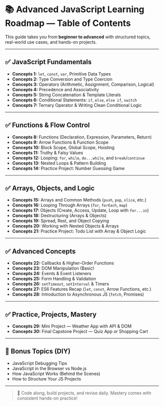 # 📚 Advanced JavaScript Learning Roadmap — Table of Contents

This guide takes you from **beginner to advanced** with structured topics, real-world use cases, and hands-on projects.

---

## ✅ JavaScript Fundamentals

- **Concepts 1:** `let`, `const`, `var`, Primitive Data Types
- **Concepts 2:** Type Conversion and Type Coercion
- **Concepts 3:** Operators (Arithmetic, Assignment, Comparison, Logical)
- **Concepts 4:** Precedence and Associativity
- **Concepts 5:** String Concatenation & Template Literals
- **Concepts 6:** Conditional Statements: `if`, `else`, `else if`, `switch`
- **Concepts 7:** Ternary Operator & Writing Clean Conditional Logic

---

## ✅ Functions & Flow Control

- **Concepts 8:** Functions (Declaration, Expression, Parameters, Return)
- **Concepts 9:** Arrow Functions & Function Scope
- **Concepts 10:** Block Scope, Global Scope, Hoisting
- **Concepts 11:** Truthy & Falsy Values
- **Concepts 12:** Looping: `for`, `while`, `do...while`, and `break`/`continue`
- **Concepts 13:** Nested Loops & Pattern Building
- **Concepts 14:** Practice Project: Number Guessing Game

---

## ✅ Arrays, Objects, and Logic

- **Concepts 15:** Arrays and Common Methods (`push`, `pop`, `slice`, etc.)
- **Concepts 16:** Looping Through Arrays (`for`, `forEach`, `map`)
- **Concepts 17:** Objects (Create, Access, Update, Loop with `for...in`)
- **Concepts 18:** Destructuring (Arrays & Objects)
- **Concepts 19:** Spread, Rest, and Object Copying
- **Concepts 20:** Working with Nested Objects & Arrays
- **Concepts 21:** Practice Project: Todo List with Array & Object Logic

---

## ✅ Advanced Concepts

- **Concepts 22:** Callbacks & Higher-Order Functions
- **Concepts 23:** DOM Manipulation (Basic)
- **Concepts 24:** Events & Event Listeners
- **Concepts 25:** Form Handling & Validation
- **Concepts 26:** `setTimeout`, `setInterval` & Timers
- **Concepts 27:** ES6 Features Recap (`let`, `const`, Arrow Functions, etc.)
- **Concepts 28:** Introduction to Asynchronous JS (`fetch`, Promises)

---

## ✅ Practice, Projects, Mastery

- **Concepts 29:** Mini Project — Weather App with API & DOM
- **Concepts 30:** Final Capstone Project — Quiz App or Shopping Cart

---

## 🏁 Bonus Topics (DIY)

- JavaScript Debugging Tips
- JavaScript in the Browser vs Node.js
- How JavaScript Works (Behind the Scenes)
- How to Structure Your JS Projects

---

> 🚀 Code along, build projects, and revise daily. Mastery comes with consistent hands-on practice!

